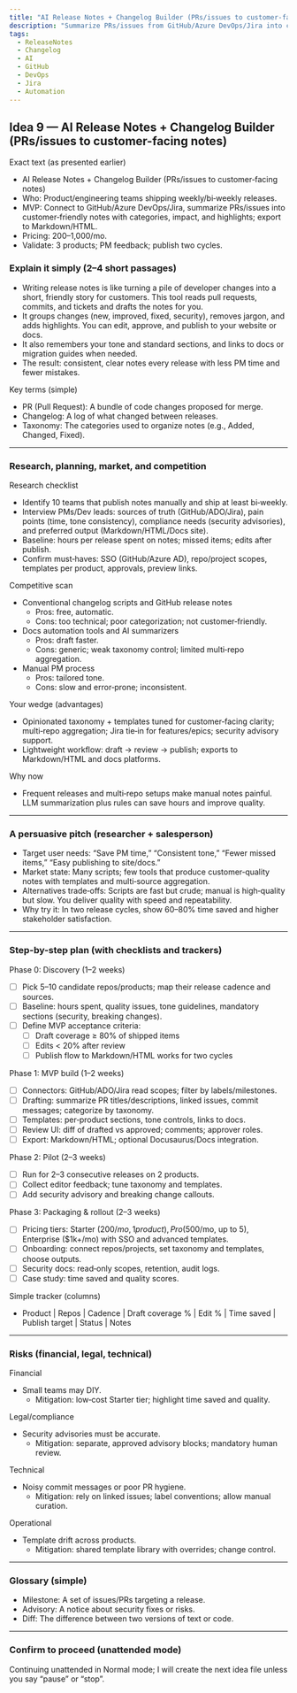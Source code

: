```yaml
---
title: "AI Release Notes + Changelog Builder (PRs/issues to customer-facing notes)"
description: "Summarize PRs/issues from GitHub/Azure DevOps/Jira into customer-friendly release notes and changelogs. Categorize, highlight, and export to Markdown/HTML."
tags:
  - ReleaseNotes
  - Changelog
  - AI
  - GitHub
  - DevOps
  - Jira
  - Automation
---
```


## Idea 9 — AI Release Notes + Changelog Builder (PRs/issues to customer-facing notes)

Exact text (as presented earlier)

- AI Release Notes + Changelog Builder (PRs/issues to customer‑facing notes)
- Who: Product/engineering teams shipping weekly/bi‑weekly releases.
- MVP: Connect to GitHub/Azure DevOps/Jira, summarize PRs/issues into customer‑friendly notes with categories, impact, and highlights; export to Markdown/HTML.
- Pricing: $200–$1,000/mo.
- Validate: 3 products; PM feedback; publish two cycles.

### Explain it simply (2–4 short passages)

- Writing release notes is like turning a pile of developer changes into a short, friendly story for customers. This tool reads pull requests, commits, and tickets and drafts the notes for you.
- It groups changes (new, improved, fixed, security), removes jargon, and adds highlights. You can edit, approve, and publish to your website or docs.
- It also remembers your tone and standard sections, and links to docs or migration guides when needed.
- The result: consistent, clear notes every release with less PM time and fewer mistakes.

Key terms (simple)

- PR (Pull Request): A bundle of code changes proposed for merge.
- Changelog: A log of what changed between releases.
- Taxonomy: The categories used to organize notes (e.g., Added, Changed, Fixed).

---

### Research, planning, market, and competition

Research checklist

- Identify 10 teams that publish notes manually and ship at least bi‑weekly.
- Interview PMs/Dev leads: sources of truth (GitHub/ADO/Jira), pain points (time, tone consistency), compliance needs (security advisories), and preferred output (Markdown/HTML/Docs site).
- Baseline: hours per release spent on notes; missed items; edits after publish.
- Confirm must‑haves: SSO (GitHub/Azure AD), repo/project scopes, templates per product, approvals, preview links.

Competitive scan

- Conventional changelog scripts and GitHub release notes
  - Pros: free, automatic.
  - Cons: too technical; poor categorization; not customer‑friendly.
- Docs automation tools and AI summarizers
  - Pros: draft faster.
  - Cons: generic; weak taxonomy control; limited multi‑repo aggregation.
- Manual PM process
  - Pros: tailored tone.
  - Cons: slow and error‑prone; inconsistent.

Your wedge (advantages)

- Opinionated taxonomy + templates tuned for customer‑facing clarity; multi‑repo aggregation; Jira tie‑in for features/epics; security advisory support.
- Lightweight workflow: draft → review → publish; exports to Markdown/HTML and docs platforms.

Why now

- Frequent releases and multi‑repo setups make manual notes painful. LLM summarization plus rules can save hours and improve quality.

---

### A persuasive pitch (researcher + salesperson)

- Target user needs: “Save PM time,” “Consistent tone,” “Fewer missed items,” “Easy publishing to site/docs.”
- Market state: Many scripts; few tools that produce customer‑quality notes with templates and multi‑source aggregation.
- Alternatives trade‑offs: Scripts are fast but crude; manual is high‑quality but slow. You deliver quality with speed and repeatability.
- Why try it: In two release cycles, show 60–80% time saved and higher stakeholder satisfaction.

---

### Step-by-step plan (with checklists and trackers)

Phase 0: Discovery (1–2 weeks)

- [ ] Pick 5–10 candidate repos/products; map their release cadence and sources.
- [ ] Baseline: hours spent, quality issues, tone guidelines, mandatory sections (security, breaking changes).
- [ ] Define MVP acceptance criteria:
  - [ ] Draft coverage ≥ 80% of shipped items
  - [ ] Edits < 20% after review
  - [ ] Publish flow to Markdown/HTML works for two cycles

Phase 1: MVP build (1–2 weeks)

- [ ] Connectors: GitHub/ADO/Jira read scopes; filter by labels/milestones.
- [ ] Drafting: summarize PR titles/descriptions, linked issues, commit messages; categorize by taxonomy.
- [ ] Templates: per‑product sections, tone controls, links to docs.
- [ ] Review UI: diff of drafted vs approved; comments; approver roles.
- [ ] Export: Markdown/HTML; optional Docusaurus/Docs integration.

Phase 2: Pilot (2–3 weeks)

- [ ] Run for 2–3 consecutive releases on 2 products.
- [ ] Collect editor feedback; tune taxonomy and templates.
- [ ] Add security advisory and breaking change callouts.

Phase 3: Packaging & rollout (2–3 weeks)

- [ ] Pricing tiers: Starter ($200/mo, 1 product), Pro ($500/mo, up to 5), Enterprise ($1k+/mo) with SSO and advanced templates.
- [ ] Onboarding: connect repos/projects, set taxonomy and templates, choose outputs.
- [ ] Security docs: read‑only scopes, retention, audit logs.
- [ ] Case study: time saved and quality scores.

Simple tracker (columns)

- Product | Repos | Cadence | Draft coverage % | Edit % | Time saved | Publish target | Status | Notes

---

### Risks (financial, legal, technical)

Financial

- Small teams may DIY.
  - Mitigation: low‑cost Starter tier; highlight time saved and quality.

Legal/compliance

- Security advisories must be accurate.
  - Mitigation: separate, approved advisory blocks; mandatory human review.

Technical

- Noisy commit messages or poor PR hygiene.
  - Mitigation: rely on linked issues; label conventions; allow manual curation.

Operational

- Template drift across products.
  - Mitigation: shared template library with overrides; change control.

---

### Glossary (simple)

- Milestone: A set of issues/PRs targeting a release.
- Advisory: A notice about security fixes or risks.
- Diff: The difference between two versions of text or code.

---

### Confirm to proceed (unattended mode)

Continuing unattended in Normal mode; I will create the next idea file unless you say “pause” or “stop”.
